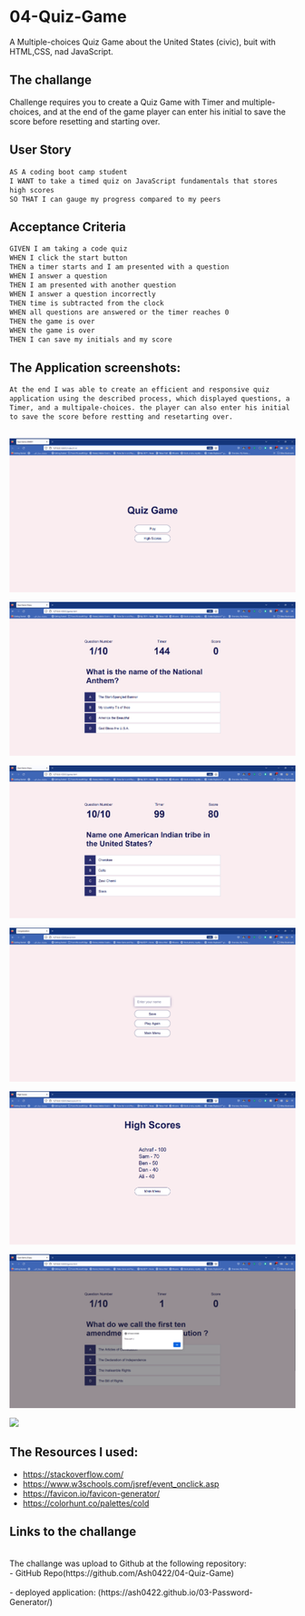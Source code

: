 # 04-Quiz-Game
A Multiple-choices Quiz Game about the United States (civic), buit with HTML,CSS, nad JavaScript. 

<h2>The challange </h2>
Challenge requires you to create a Quiz Game with Timer and multiple-choices, and at the end of the game player can enter his initial to save the score before resetting and starting over.

## User Story

```
AS A coding boot camp student
I WANT to take a timed quiz on JavaScript fundamentals that stores high scores
SO THAT I can gauge my progress compared to my peers
```

## Acceptance Criteria

```
GIVEN I am taking a code quiz
WHEN I click the start button
THEN a timer starts and I am presented with a question
WHEN I answer a question
THEN I am presented with another question
WHEN I answer a question incorrectly
THEN time is subtracted from the clock
WHEN all questions are answered or the timer reaches 0
THEN the game is over
WHEN the game is over
THEN I can save my initials and my score
```

## The Application screenshots:
```
At the end I was able to create an efficient and responsive quiz application using the described process, which displayed questions, a Timer, and a multipale-choices. the player can also enter his initial to save the score before restting and resetarting over.
```

<br>
<img src="./images/Quiz-Game1.png"><br>

<img src="./images/Quiz-Game2.png"><br>

<img src="./images/Quiz-Game3.png"><br>

<img src="./images/Quiz-Game4.png"><br>

<img src="./images/Quiz-Game5.png"><br>

<img src="./images/Quiz-Game6.png"><br>

<img src="./images/Quiz-Game7.png">

## The Resources I used:

- https://stackoverflow.com/
- https://www.w3schools.com/jsref/event_onclick.asp
- https://favicon.io/favicon-generator/
- https://colorhunt.co/palettes/cold

## Links to the challange
<br>
The challange was upload to Github at the following repository:<br>
- GitHub Repo(https://github.com/Ash0422/04-Quiz-Game)<br>
<br>
- deployed application: (https://ash0422.github.io/03-Password-Generator/)